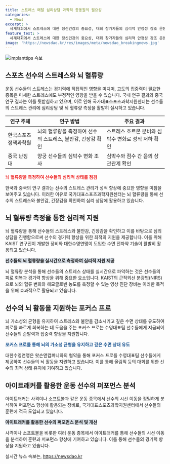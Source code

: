 ```yaml
---
title: 스트레스 메달 심리상담 과학적 총동원의 필요성
categories:
  - News
excerpt: >
  세계대회에서 스트레스에 대한 정신건강의 중요성, 대회 참가자들의 심리적 안정성 강조 운동선수들의 스트레스 관리는 중요하다. 스트레스는 축적될수록 부정적인 심리 변화를 야기시키며, 성적에도 영향을 미친다. 스포츠과학연구 결과에 따르면, 양궁 및 사격 선수들의 뇌의 혈류량 측정을 통해 스트레스와 긴장을 확인하는 장비가 도움이 된다고 밝혀졌다. 이를 통해 국가대표스포츠과학지원센터는 심리적 안정성 및 경기력 향상에 초점을 맞추고 있으며, 수영대표팀 또한 스트레스로 인한 수면 부족을 개선하기 위해 뇌과학의 힘을 활용하고 있다.
feature_text: >
  세계대회에서 스트레스에 대한 정신건강의 중요성, 대회 참가자들의 심리적 안정성 강조 운동선수들의 스트레스 관리는 중요하다. 스트레스는 축적될수록 부정적인 심리 변화를 야기시키며, 성적에도 영향을 미친다. 스포츠과학연구 결과에 따르면, 양궁 및 사격 선수들의 뇌의 혈류량 측정을 통해 스트레스와 긴장을 확인하는 장비가 도움이 된다고 밝혀졌다. 이를 통해 국가대표스포츠과학지원센터는 심리적 안정성 및 경기력 향상에 초점을 맞추고 있으며, 수영대표팀 또한 스트레스로 인한 수면 부족을 개선하기 위해 뇌과학의 힘을 활용하고 있다.
image: 'https://newsdao.kr/res/images/meta/newsdao_breakingnews.jpg'
---
```


<p><img src="https://newsdao.kr/res/images/meta/newsdao_breakingnews.jpg" alt="implanttips 속보" /></p>

<h2 data-ke-size="size26">스포츠 선수의 스트레스와 뇌 혈류량</h2>

<p data-ke-size="size16">운동 선수들의 스트레스는 경기력에 직접적인 영향을 미치며, 고도의 집중력이 필요한 종목은 미세한 스트레스에도 부정적인 영향을 받을 수 있습니다. 국내 연구 결과와 중국 연구 결과는 이를 뒷받침하고 있으며, 이로 인해 국가대표스포츠과학지원센터는 선수들의 스트레스 관리에 심리상담 및 뇌 혈류량 측정을 활발히 실시하고 있습니다.</p>

<table>
    <thead>
        <tr>
            <th>연구 주체</th>
            <th>연구 방법</th>
            <th>주요 결과</th>
        </tr>
    </thead>
    <tbody>
        <tr>
            <td>한국스포츠정책과학원</td>
            <td>뇌의 혈류량을 측정하여 선수의 스트레스, 불안감, 긴장감 확인</td>
            <td>스트레스 호르몬 분비와 심박수 변화로 성적 저하 확인</td>
        </tr>
        <tr>
            <td>중국 난징대</td>
            <td>양궁 선수들의 심박수 변화 조사</td>
            <td>심박수와 점수 간 음의 상관관계 확인</td>
        </tr>
    </tbody>
</table>

<p><b><span style="color: #ee2323;">뇌 혈류량을 측정하여 선수들의 심리적 상태를 점검</span></b></p>

<p data-ke-size="size16">한국과 중국의 연구 결과는 선수의 스트레스 관리가 성적 향상에 중요한 영향을 미침을 보여주고 있습니다. 이러한 이유로 국가대표스포츠과학지원센터는 뇌 혈류량을 통해 선수의 스트레스와 불안감, 긴장감을 확인하여 심리 상담에 활용하고 있습니다. </p>

<h2 data-ke-size="size26">뇌 혈류량 측정을 통한 심리적 지원</h2>

<p data-ke-size="size16">뇌 혈류량을 통해 선수들의 스트레스와 불안감, 긴장감을 확인하고 이를 바탕으로 심리 상담을 진행함으로써 선수의 경기력 향상을 위한 최적의 지원을 제공합니다. 이를 위해 KAIST 연구진이 개발한 장비와 대한수영연맹이 도입한 수면 전자약 기술이 활발히 활용되고 있습니다.</p>

<p><b><span style="background-color: #21538527;">선수들의 뇌 혈류량을 실시간으로 측정하여 심리적 지원 제공</span></b></p>

<p data-ke-size="size16">뇌 혈류량 분석을 통해 선수들의 스트레스 상태를 실시간으로 파악하는 것은 선수들의 피로 회복과 경기력 향상을 위해 중요한 요소입니다. KAIST의 근적외선 분광법(NIRS)으로 뇌의 혈류 변화와 헤모글로빈 농도를 측정할 수 있는 영상 진단 장비는 이러한 목적을 위해 효과적으로 활용되고 있습니다.</p>

<h2 data-ke-size="size26">선수의 뇌 활동을 지원하는 포커스 프로</h2>

<p data-ke-size="size16">뇌 가소성의 균형을 유지하여 스트레스와 불안을 감소시키고 깊은 수면 상태를 유도하여 피로를 빠르게 회복하는 데 도움을 주는 포커스 프로는 수영대표팀 선수들에게 지급되어 선수들의 순발력과 집중력 향상을 지원합니다.</p>

<p><b><span style="color: #1a5490;">포커스 프로를 통해 뇌의 가소성 균형을 유지하고 깊은 수면 상태 유도</span></b></p>

<p data-ke-size="size16">대한수영연맹은 왓슨앤컴퍼니와의 협약을 통해 포커스 프로를 수영대표팀 선수들에게 제공하여 선수들의 뇌 활동을 지원하고 있습니다. 이를 통해 올림픽 등의 대회를 위한 선수의 최적 상태 유지에 기여하고 있습니다.</p>

<h2 data-ke-size="size26">아이트래커를 활용한 운동 선수의 퍼포먼스 분석</h2>

<p data-ke-size="size16">아이트래커는 사격이나 소프트볼과 같은 운동 종목에서 선수의 시선 이동을 정밀하게 분석하여 퍼포먼스 향상에 활용되는 장비로, 국가대표스포츠과학지원센터에서 선수들의 훈련에 적극 도입되고 있습니다.</p>

<p><b><span style="background-color: #21538527;">아이트래커를 활용한 선수의 퍼포먼스 분석 및 개선</span></b></p>

<p data-ke-size="size16">사격이나 소프트볼을 비롯한 여러 운동 종목에서 아이트래커를 통해 선수들의 시선 이동을 분석하여 훈련과 퍼포먼스 향상에 기여하고 있습니다. 이를 통해 선수들의 경기력 향상을 지원하고 있습니다.</p>
실시간 뉴스 속보는, <a href="https://newsdao.kr" rel="dofollow">https://newsdao.kr</a>


